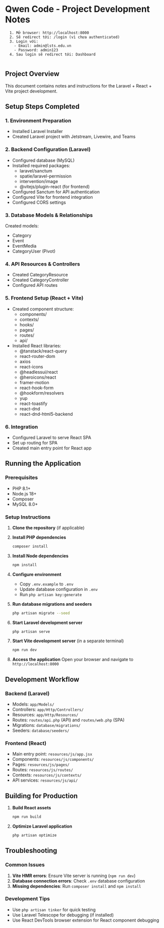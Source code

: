 # Qwen Code - Project Development Notes
```
  1. Mở browser: http://localhost:8000
  2. Sẽ redirect tới: /login (vì chưa authenticated)
  3. Login với:
    - Email: admin@lsts.edu.vn
    - Password: admin123
  4. Sau login sẽ redirect tới: Dashboard
  
  ```
## Project Overview
This document contains notes and instructions for the Laravel + React + Vite project development.

## Setup Steps Completed

### 1. Environment Preparation
- Installed Laravel Installer
- Created Laravel project with Jetstream, Livewire, and Teams

### 2. Backend Configuration (Laravel)
- Configured database (MySQL)
- Installed required packages:
  - laravel/sanctum
  - spatie/laravel-permission
  - intervention/image
  - @vitejs/plugin-react (for frontend)
- Configured Sanctum for API authentication
- Configured Vite for frontend integration
- Configured CORS settings

### 3. Database Models & Relationships
Created models:
- Category
- Event
- EventMedia
- CategoryUser (Pivot)

### 4. API Resources & Controllers
- Created CategoryResource
- Created CategoryController
- Configured API routes

### 5. Frontend Setup (React + Vite)
- Created component structure:
  - components/
  - contexts/
  - hooks/
  - pages/
  - routes/
  - api/
- Installed React libraries:
  - @tanstack/react-query
  - react-router-dom
  - axios
  - react-icons
  - @headlessui/react
  - @heroicons/react
  - framer-motion
  - react-hook-form
  - @hookform/resolvers
  - yup
  - react-toastify
  - react-dnd
  - react-dnd-html5-backend

### 6. Integration
- Configured Laravel to serve React SPA
- Set up routing for SPA
- Created main entry point for React app

## Running the Application

### Prerequisites
- PHP 8.1+
- Node.js 18+
- Composer
- MySQL 8.0+

### Setup Instructions

1. **Clone the repository** (if applicable)

2. **Install PHP dependencies**
   ```bash
   composer install
   ```

3. **Install Node dependencies**
   ```bash
   npm install
   ```

4. **Configure environment**
   - Copy `.env.example` to `.env`
   - Update database configuration in `.env`
   - Run `php artisan key:generate`

5. **Run database migrations and seeders**
   ```bash
   php artisan migrate --seed
   ```

6. **Start Laravel development server**
   ```bash
   php artisan serve
   ```

7. **Start Vite development server** (in a separate terminal)
   ```bash
   npm run dev
   ```

8. **Access the application**
   Open your browser and navigate to `http://localhost:8000`

## Development Workflow

### Backend (Laravel)
- Models: `app/Models/`
- Controllers: `app/Http/Controllers/`
- Resources: `app/Http/Resources/`
- Routes: `routes/api.php` (API) and `routes/web.php` (SPA)
- Migrations: `database/migrations/`
- Seeders: `database/seeders/`

### Frontend (React)
- Main entry point: `resources/js/app.jsx`
- Components: `resources/js/components/`
- Pages: `resources/js/pages/`
- Routes: `resources/js/routes/`
- Contexts: `resources/js/contexts/`
- API services: `resources/js/api/`

## Building for Production

1. **Build React assets**
   ```bash
   npm run build
   ```

2. **Optimize Laravel application**
   ```bash
   php artisan optimize
   ```

## Troubleshooting

### Common Issues
1. **Vite HMR errors**: Ensure Vite server is running (`npm run dev`)
2. **Database connection errors**: Check `.env` database configuration
3. **Missing dependencies**: Run `composer install` and `npm install`

### Development Tips
- Use `php artisan tinker` for quick testing
- Use Laravel Telescope for debugging (if installed)
- Use React DevTools browser extension for React component debugging
